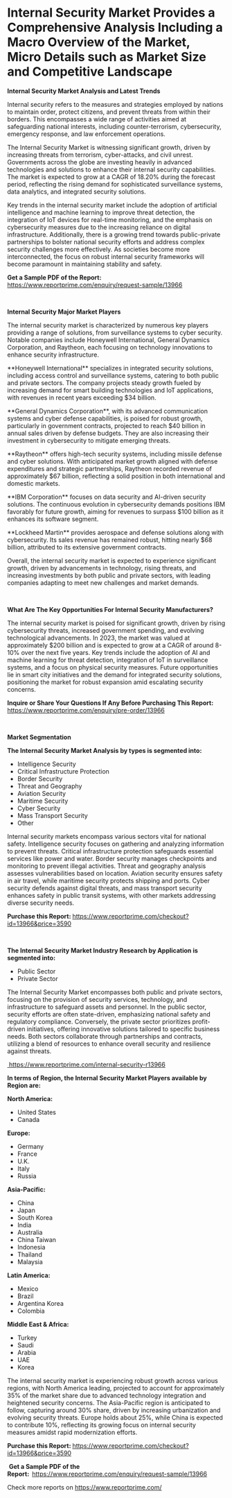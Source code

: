<p><h1>Internal Security Market Provides a Comprehensive Analysis Including a Macro Overview of the Market, Micro Details such as Market Size and Competitive Landscape</h1></p><p><strong>Internal Security Market Analysis and Latest Trends</strong></p>
<p><p>Internal security refers to the measures and strategies employed by nations to maintain order, protect citizens, and prevent threats from within their borders. This encompasses a wide range of activities aimed at safeguarding national interests, including counter-terrorism, cybersecurity, emergency response, and law enforcement operations. </p><p>The Internal Security Market is witnessing significant growth, driven by increasing threats from terrorism, cyber-attacks, and civil unrest. Governments across the globe are investing heavily in advanced technologies and solutions to enhance their internal security capabilities. The market is expected to grow at a CAGR of 18.20% during the forecast period, reflecting the rising demand for sophisticated surveillance systems, data analytics, and integrated security solutions.</p><p>Key trends in the internal security market include the adoption of artificial intelligence and machine learning to improve threat detection, the integration of IoT devices for real-time monitoring, and the emphasis on cybersecurity measures due to the increasing reliance on digital infrastructure. Additionally, there is a growing trend towards public-private partnerships to bolster national security efforts and address complex security challenges more effectively. As societies become more interconnected, the focus on robust internal security frameworks will become paramount in maintaining stability and safety.</p></p>
<p><strong>Get a Sample PDF of the Report:&nbsp;</strong> <a href="https://www.reportprime.com/enquiry/request-sample/13966?utm_campaign=2517&utm_medium=2&utm_source=Github&utm_content=ia&utm_term=20032025&utm_id=internal-security">https://www.reportprime.com/enquiry/request-sample/13966</a></p>
<p>&nbsp;</p>
<p><strong>Internal Security Major Market Players</strong></p>
<p><p>The internal security market is characterized by numerous key players providing a range of solutions, from surveillance systems to cyber security. Notable companies include Honeywell International, General Dynamics Corporation, and Raytheon, each focusing on technology innovations to enhance security infrastructure.</p><p>**Honeywell International** specializes in integrated security solutions, including access control and surveillance systems, catering to both public and private sectors. The company projects steady growth fueled by increasing demand for smart building technologies and IoT applications, with revenues in recent years exceeding $34 billion.</p><p>**General Dynamics Corporation**, with its advanced communication systems and cyber defense capabilities, is poised for robust growth, particularly in government contracts, projected to reach $40 billion in annual sales driven by defense budgets. They are also increasing their investment in cybersecurity to mitigate emerging threats.</p><p>**Raytheon** offers high-tech security systems, including missile defense and cyber solutions. With anticipated market growth aligned with defense expenditures and strategic partnerships, Raytheon recorded revenue of approximately $67 billion, reflecting a solid position in both international and domestic markets.</p><p>**IBM Corporation** focuses on data security and AI-driven security solutions. The continuous evolution in cybersecurity demands positions IBM favorably for future growth, aiming for revenues to surpass $100 billion as it enhances its software segment.</p><p>**Lockheed Martin** provides aerospace and defense solutions along with cybersecurity. Its sales revenue has remained robust, hitting nearly $68 billion, attributed to its extensive government contracts. </p><p>Overall, the internal security market is expected to experience significant growth, driven by advancements in technology, rising threats, and increasing investments by both public and private sectors, with leading companies adapting to meet new challenges and market demands.</p></p>
<p>&nbsp;</p>
<p><strong>What Are The Key Opportunities For Internal Security Manufacturers?</strong></p>
<p><p>The internal security market is poised for significant growth, driven by rising cybersecurity threats, increased government spending, and evolving technological advancements. In 2023, the market was valued at approximately $200 billion and is expected to grow at a CAGR of around 8-10% over the next five years. Key trends include the adoption of AI and machine learning for threat detection, integration of IoT in surveillance systems, and a focus on physical security measures. Future opportunities lie in smart city initiatives and the demand for integrated security solutions, positioning the market for robust expansion amid escalating security concerns.</p></p>
<p><strong>Inquire or Share Your Questions If Any Before Purchasing This Report:</strong> <a href="https://www.reportprime.com/enquiry/pre-order/13966?utm_campaign=2517&utm_medium=2&utm_source=Github&utm_content=ia&utm_term=20032025&utm_id=internal-security">https://www.reportprime.com/enquiry/pre-order/13966</a></p>
<p>&nbsp;</p>
<p><strong>Market Segmentation</strong></p>
<p><strong>The Internal Security Market Analysis by types is segmented into:</strong></p>
<p><ul><li>Intelligence Security</li><li>Critical Infrastructure Protection</li><li>Border Security</li><li>Threat and Geography</li><li>Aviation Security</li><li>Maritime Security</li><li>Cyber Security</li><li>Mass Transport Security</li><li>Other</li></ul></p>
<p><p>Internal security markets encompass various sectors vital for national safety. Intelligence security focuses on gathering and analyzing information to prevent threats. Critical infrastructure protection safeguards essential services like power and water. Border security manages checkpoints and monitoring to prevent illegal activities. Threat and geography analysis assesses vulnerabilities based on location. Aviation security ensures safety in air travel, while maritime security protects shipping and ports. Cyber security defends against digital threats, and mass transport security enhances safety in public transit systems, with other markets addressing diverse security needs.</p></p>
<p><strong>Purchase this Report:&nbsp;</strong><a href="https://www.reportprime.com/checkout?id=13966&price=3590&utm_campaign=2517&utm_medium=2&utm_source=Github&utm_content=ia&utm_term=20032025&utm_id=internal-security">https://www.reportprime.com/checkout?id=13966&price=3590</a></p>
<p>&nbsp;</p>
<p><strong>The Internal Security Market Industry Research by Application is segmented into:</strong></p>
<p><ul><li>Public Sector</li><li>Private Sector</li></ul></p>
<p><p>The Internal Security Market encompasses both public and private sectors, focusing on the provision of security services, technology, and infrastructure to safeguard assets and personnel. In the public sector, security efforts are often state-driven, emphasizing national safety and regulatory compliance. Conversely, the private sector prioritizes profit-driven initiatives, offering innovative solutions tailored to specific business needs. Both sectors collaborate through partnerships and contracts, utilizing a blend of resources to enhance overall security and resilience against threats.</p></p>
<p><a href="https://www.reportprime.com/internal-security-r13966?utm_campaign=2517&utm_medium=2&utm_source=Github&utm_content=ia&utm_term=20032025&utm_id=internal-security">&nbsp;https://www.reportprime.com/internal-security-r13966</a></p>
<p><strong>In terms of Region, the Internal Security Market Players available by Region are:</strong></p>
<p>
    <p> <strong> North America: </strong>
        <ul>
            <li>United States</li>
            <li>Canada</li>
        </ul>
        </p> 
    <p> <strong> Europe: </strong>
        <ul>
            <li>Germany</li>
            <li>France</li>
            <li>U.K.</li>
            <li>Italy</li>
            <li>Russia</li>
        </ul>
        </p> 
    <p> <strong> Asia-Pacific: </strong>
        <ul>
            <li>China</li>
            <li>Japan</li>
            <li>South Korea</li>
            <li>India</li>
            <li>Australia</li>
            <li>China Taiwan</li>
            <li>Indonesia</li>
            <li>Thailand</li>
            <li>Malaysia</li>
        </ul>
        </p> 
    <p> <strong> Latin America: </strong>
        <ul>
            <li>Mexico</li>
            <li>Brazil</li>
            <li>Argentina Korea</li>
            <li>Colombia</li>
        </ul>
        </p> 
    <p> <strong> Middle East & Africa: </strong>
        <ul>
            <li>Turkey</li>
            <li>Saudi</li>
            <li>Arabia</li>
            <li>UAE</li>
            <li>Korea</li>
        </ul>
    </p>
    </p>
<p><p>The internal security market is experiencing robust growth across various regions, with North America leading, projected to account for approximately 35% of the market share due to advanced technology integration and heightened security concerns. The Asia-Pacific region is anticipated to follow, capturing around 30% share, driven by increasing urbanization and evolving security threats. Europe holds about 25%, while China is expected to contribute 10%, reflecting its growing focus on internal security measures amidst rapid modernization efforts.</p></p>
<p><strong>Purchase this Report: </strong><a href="https://www.reportprime.com/checkout?id=13966&price=3590&utm_campaign=2517&utm_medium=2&utm_source=Github&utm_content=ia&utm_term=20032025&utm_id=internal-security">https://www.reportprime.com/checkout?id=13966&price=3590</a></p>
<p>&nbsp;<strong>Get a Sample PDF of the Report:&nbsp;&nbsp;</strong><a href="https://www.reportprime.com/enquiry/request-sample/13966?utm_campaign=2517&utm_medium=2&utm_source=Github&utm_content=ia&utm_term=20032025&utm_id=internal-security">https://www.reportprime.com/enquiry/request-sample/13966</a></p>
<p><strong></strong></p>
<p>Check more reports on <a href="https://www.reportprime.com/?utm_campaign=2517&utm_medium=2&utm_source=Github&utm_content=ia&utm_term=20032025&utm_id=internal-security">https://www.reportprime.com/</a></p>